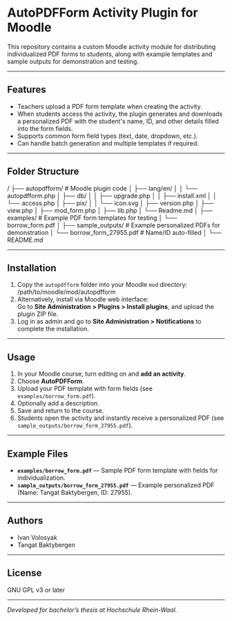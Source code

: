 # AutoPDFForm Activity Plugin for Moodle

This repository contains a custom Moodle activity module for distributing individualized PDF forms to students, along with example templates and sample outputs for demonstration and testing.

---

## Features

- Teachers upload a PDF form template when creating the activity.
- When students access the activity, the plugin generates and downloads a personalized PDF with the student's name, ID, and other details filled into the form fields.
- Supports common form field types (text, date, dropdown, etc.).
- Can handle batch generation and multiple templates if required.

---

## Folder Structure

/
├── autopdfform/ # Moodle plugin code
│ ├── lang/en/
│ │ └── autopdfform.php
│ ├── db/
│ │ ├── upgrade.php
│ │ ├── install.xml
│ │ └── access.php
│ ├── pix/
│ │ └── icon.svg
│ ├── version.php
│ ├── view.php
│ ├── mod_form.php
│ ├── lib.php
│ └── Readme.md
│
├── examples/ # Example PDF form templates for testing
│ └── borrow_form.pdf
│
├── sample_outputs/ # Example personalized PDFs for demonstration
│ └── borrow_form_27955.pdf # Name/ID auto-filled
│
└── README.md

---

## Installation

1. Copy the `autopdfform` folder into your Moodle `mod` directory:  
/path/to/moodle/mod/autopdfform
2. Alternatively, install via Moodle web interface:  
Go to **Site Administration > Plugins > Install plugins**, and upload the plugin ZIP file.
3. Log in as admin and go to **Site Administration > Notifications** to complete the installation.

---

## Usage

1. In your Moodle course, turn editing on and **add an activity**.
2. Choose **AutoPDFForm**.
3. Upload your PDF template with form fields (see `examples/borrow_form.pdf`).
4. Optionally add a description.
5. Save and return to the course.
6. Students open the activity and instantly receive a personalized PDF (see `sample_outputs/borrow_form_27955.pdf`).

---

## Example Files

- **`examples/borrow_form.pdf`** — Sample PDF form template with fields for individualization.
- **`sample_outputs/borrow_form_27955.pdf`** — Example personalized PDF (Name: Tangat Baktybergen, ID: 27955).

---

## Authors

- Ivan Volosyak
- Tangat Baktybergen

---

## License

GNU GPL v3 or later

---

*Developed for bachelor’s thesis at Hochschule Rhein-Waal.*
